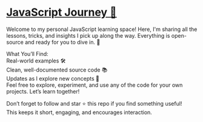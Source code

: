 [<h1>JavaScript Journey 🚀</h1>](https://github.com/chandra71/Javascript/tree/main/Js-Lecture-1)
Welcome to my personal JavaScript learning space! Here, I'm sharing all the lessons, tricks, and insights I pick up along the way. Everything is open-source and ready for you to dive in. 🌊  



What You’ll Find:  
Real-world examples 🛠️  
Clean, well-documented source code 📚  
Updates as I explore new concepts 🌱  
Feel free to explore, experiment, and use any of the code for your own projects. Let’s learn together!  

Don’t forget to follow and star ⭐️ this repo if you find something useful!     
This keeps it short, engaging, and encourages interaction.  
